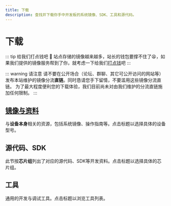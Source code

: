 ```yaml
---
title: 下载
description: 查找并下载你手中开发板的系统镜像、SDK、工具和源代码。
---
```


# 下载

::: tip 给我们打点钱吧 🥺
站点存储的镜像越来越多，站长的钱包要撑不住了😫，如果我们提供的镜像服务帮到了你，就考虑一下给我们[打点钱](/donate)吧
:::

::: warning 请注意
请不要在公开场合（论坛、群聊、其它可公开访问的网站等）发布本站维护的镜像分流**直链**。同时恳请您手下留情，不要滥用这些镜像分流直链。
为了最大程度便利您的下载体验，我们目前尚未对由我们维护的分流直链施加任何限制。
:::

## [镜像与资料](./image)

与**设备本身**相关的资源，包括系统镜像、操作指南等。点击标题以选择具体的设备型号。

## 源代码、SDK <Badge type="info" text="即将上线" />

此节按**芯片组**列出了对应的源代码、SDK等开发资料。点击标题以选择具体的芯片组。

## 工具 <Badge type="info" text="即将上线" />

通用的开发与调试工具。点击标题以浏览工具列表。
